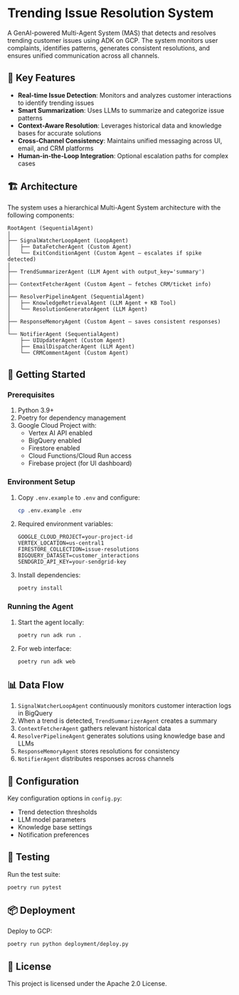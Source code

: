 # Trending Issue Resolution System

A GenAI-powered Multi-Agent System (MAS) that detects and resolves trending customer issues using ADK on GCP. The system monitors user complaints, identifies patterns, generates consistent resolutions, and ensures unified communication across all channels.

## 🎯 Key Features

- **Real-time Issue Detection**: Monitors and analyzes customer interactions to identify trending issues
- **Smart Summarization**: Uses LLMs to summarize and categorize issue patterns
- **Context-Aware Resolution**: Leverages historical data and knowledge bases for accurate solutions
- **Cross-Channel Consistency**: Maintains unified messaging across UI, email, and CRM platforms
- **Human-in-the-Loop Integration**: Optional escalation paths for complex cases

## 🏗️ Architecture

The system uses a hierarchical Multi-Agent System architecture with the following components:

```
RootAgent (SequentialAgent)
│
├── SignalWatcherLoopAgent (LoopAgent)
│   ├── DataFetcherAgent (Custom Agent)
│   └── ExitConditionAgent (Custom Agent – escalates if spike detected)
│
├── TrendSummarizerAgent (LLM Agent with output_key='summary')
│
├── ContextFetcherAgent (Custom Agent – fetches CRM/ticket info)
│
├── ResolverPipelineAgent (SequentialAgent)
│   ├── KnowledgeRetrievalAgent (LLM Agent + KB Tool)
│   └── ResolutionGeneratorAgent (LLM Agent)
│
├── ResponseMemoryAgent (Custom Agent – saves consistent responses)
│
└── NotifierAgent (SequentialAgent)
    ├── UIUpdaterAgent (Custom Agent)
    ├── EmailDispatcherAgent (LLM Agent)
    └── CRMCommentAgent (Custom Agent)
```

## 🚀 Getting Started

### Prerequisites

1. Python 3.9+
2. Poetry for dependency management
3. Google Cloud Project with:
   - Vertex AI API enabled
   - BigQuery enabled
   - Firestore enabled
   - Cloud Functions/Cloud Run access
   - Firebase project (for UI dashboard)

### Environment Setup

1. Copy `.env.example` to `.env` and configure:
   ```bash
   cp .env.example .env
   ```

2. Required environment variables:
   ```
   GOOGLE_CLOUD_PROJECT=your-project-id
   VERTEX_LOCATION=us-central1
   FIRESTORE_COLLECTION=issue-resolutions
   BIGQUERY_DATASET=customer_interactions
   SENDGRID_API_KEY=your-sendgrid-key
   ```

3. Install dependencies:
   ```bash
   poetry install
   ```

### Running the Agent

1. Start the agent locally:
   ```bash
   poetry run adk run .
   ```

2. For web interface:
   ```bash
   poetry run adk web
   ```

## 📊 Data Flow

1. `SignalWatcherLoopAgent` continuously monitors customer interaction logs in BigQuery
2. When a trend is detected, `TrendSummarizerAgent` creates a summary
3. `ContextFetcherAgent` gathers relevant historical data
4. `ResolverPipelineAgent` generates solutions using knowledge base and LLMs
5. `ResponseMemoryAgent` stores resolutions for consistency
6. `NotifierAgent` distributes responses across channels

## 🔧 Configuration

Key configuration options in `config.py`:
- Trend detection thresholds
- LLM model parameters
- Knowledge base settings
- Notification preferences

## 🧪 Testing

Run the test suite:
```bash
poetry run pytest
```

## 📦 Deployment

Deploy to GCP:
```bash
poetry run python deployment/deploy.py
```

## 📝 License

This project is licensed under the Apache 2.0 License.